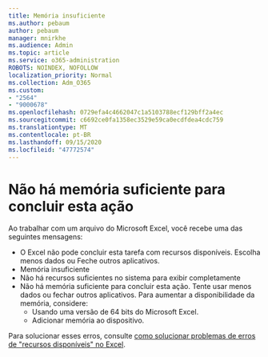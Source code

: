 ```yaml
---
title: Memória insuficiente
ms.author: pebaum
author: pebaum
manager: mnirkhe
ms.audience: Admin
ms.topic: article
ms.service: o365-administration
ROBOTS: NOINDEX, NOFOLLOW
localization_priority: Normal
ms.collection: Adm_O365
ms.custom:
- "2564"
- "9000678"
ms.openlocfilehash: 0729efa4c4662047c1a5103788ecf129bff2a4ec
ms.sourcegitcommit: c6692ce0fa1358ec3529e59ca0ecdfdea4cdc759
ms.translationtype: MT
ms.contentlocale: pt-BR
ms.lasthandoff: 09/15/2020
ms.locfileid: "47772574"
---
```

# <a name="there-isnt-enough-memory-to-complete-this-action"></a>Não há memória suficiente para concluir esta ação

Ao trabalhar com um arquivo do Microsoft Excel, você recebe uma das seguintes mensagens:

- O Excel não pode concluir esta tarefa com recursos disponíveis. Escolha menos dados ou Feche outros aplicativos.
- Memória insuficiente
- Não há recursos suficientes no sistema para exibir completamente
- Não há memória suficiente para concluir esta ação. Tente usar menos dados ou fechar outros aplicativos. Para aumentar a disponibilidade da memória, considere: 
    - Usando uma versão de 64 bits do Microsoft Excel.
    - Adicionar memória ao dispositivo.

Para solucionar esses erros, consulte [como solucionar problemas de erros de "recursos disponíveis" no Excel](https://docs.microsoft.com/office/troubleshoot/excel/available-resources-errors).